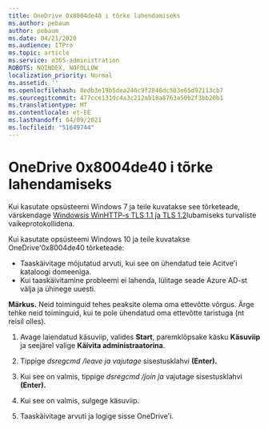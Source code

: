 ```yaml
---
title: OneDrive 0x8004de40 i tõrke lahendamiseks
ms.author: pebaum
author: pebaum
ms.date: 04/21/2020
ms.audience: ITPro
ms.topic: article
ms.service: o365-administration
ROBOTS: NOINDEX, NOFOLLOW
localization_priority: Normal
ms.assetid: ''
ms.openlocfilehash: 0edb3e19b5dea240c9f2846dc503e65d92113cb7
ms.sourcegitcommit: 477cce131dc4a3c212ab18a8763a50b2f3bb20b1
ms.translationtype: MT
ms.contentlocale: et-EE
ms.lasthandoff: 04/09/2021
ms.locfileid: "51649744"
---
```

# <a name="fix-0x8004de40-error-in-onedrive"></a>OneDrive 0x8004de40 i tõrke lahendamiseks

Kui kasutate opsüsteemi Windows 7 ja teile kuvatakse see tõrketeade, värskendage [Windowsis WinHTTP-s TLS 1.1 ja TLS 1.2](https://support.microsoft.com/topic/update-to-enable-tls-1-1-and-tls-1-2-as-default-secure-protocols-in-winhttp-in-windows-c4bd73d2-31d7-761e-0178-11268bb10392)lubamiseks turvaliste vaikeprotokollidena.

Kui kasutate opsüsteemi Windows 10 ja teile kuvatakse OneDrive'0x8004de40 tõrketeade:

- Taaskäivitage mõjutatud arvuti, kui see on ühendatud teie Acitve'i kataloogi domeeniga.
- Kui taaskäivitamine probleemi ei lahenda, lülitage seade Azure AD-st välja ja ühinege uuesti. 

**Märkus.** Neid toiminguid tehes peaksite olema oma ettevõtte võrgus. Ärge tehke neid toiminguid, kui te pole ühendatud oma ettevõtte taristuga (nt reisil olles). 

1. Avage laiendatud käsuviip, valides **Start**, paremklõpsake käsku **Käsuviip** ja seejärel valige **Käivita administraatorina**.

1. Tippige *dsregcmd /leave ja vajutage* sisestusklahvi **(Enter).**

1. Kui see on valmis, tippige *dsregcmd /join ja* vajutage sisestusklahvi **(Enter).**

1. Kui see on valmis, sulgege käsuviip.

1. Taaskäivitage arvuti ja logige sisse OneDrive'i.